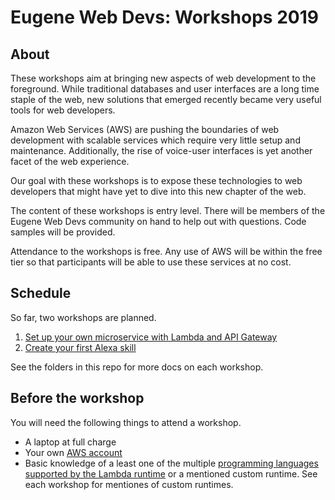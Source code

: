 # Eugene Web Devs: Workshops 2019

## About

These workshops aim at bringing new aspects of web development to the foreground. While traditional databases and user interfaces are a long time staple of the web, new solutions that emerged recently became very useful tools for web developers.

Amazon Web Services (AWS) are pushing the boundaries of web development with scalable services which require very little setup and maintenance. Additionally, the rise of voice-user interfaces is yet another facet of the web experience.

Our goal with these workshops is to expose these technologies to web developers that might have yet to dive into this new chapter of the web.

The content of these workshops is entry level. There will be members of the Eugene Web Devs community on hand to help out with questions. Code samples will be provided.

Attendance to the workshops is free. Any use of AWS will be within the free tier so that participants will be able to use these services at no cost.

## Schedule

So far, two workshops are planned.
1. [Set up your own microservice with Lambda and API Gateway](./microservice)
2. [Create your first Alexa skill](./alexa)

See the folders in this repo for more docs on each workshop.

## Before the workshop

You will need the following things to attend a workshop.

* A laptop at full charge
* Your own [AWS account](https://aws.amazon.com/premiumsupport/knowledge-center/create-and-activate-aws-account/)
* Basic knowledge of a least one of the multiple [programming languages supported by the Lambda runtime](https://docs.aws.amazon.com/lambda/latest/dg/lambda-runtimes.html) or a mentioned custom runtime. See each workshop for mentiones of custom runtimes.
